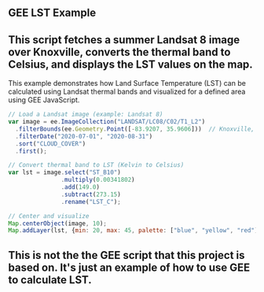 ## GEE LST Example

## This script fetches a summer Landsat 8 image over Knoxville, converts the thermal band to Celsius, and displays the LST values on the map.

This example demonstrates how Land Surface Temperature (LST) can be calculated using Landsat thermal bands and visualized for a defined area using GEE JavaScript.

```javascript
// Load a Landsat image (example: Landsat 8)
var image = ee.ImageCollection("LANDSAT/LC08/C02/T1_L2")
  .filterBounds(ee.Geometry.Point([-83.9207, 35.9606]))  // Knoxville, TN
  .filterDate("2020-07-01", "2020-08-31")
  .sort("CLOUD_COVER")
  .first();

// Convert thermal band to LST (Kelvin to Celsius)
var lst = image.select("ST_B10")
               .multiply(0.00341802)
               .add(149.0)
               .subtract(273.15)
               .rename("LST_C");

// Center and visualize
Map.centerObject(image, 10);
Map.addLayer(lst, {min: 20, max: 45, palette: ["blue", "yellow", "red"]}, "LST (°C)");
```

## This is not the the GEE script that this project is based on. It's just an example of how to use GEE to calculate LST.